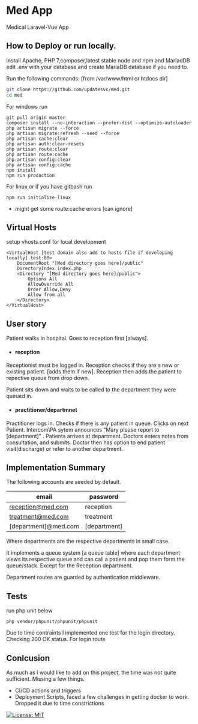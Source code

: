 # Med App
Medical Laravel-Vue App

## How to Deploy or run locally.
Install Apache, PHP 7,composer,latest stable node and npm and MariadDB
edit .env with your database and create MariaDB database if you need to.

Run the following commands: [from /var/www/html or htdocs dir]


```sh
git clone https://github.com/updatesvc/med.git
cd med
```
For windows run
```
git pull origin master
composer install --no-interaction --prefer-dist --optimize-autoloader
php artisan migrate --force
php artisan migrate:refresh --seed --force
php artisan cache:clear
php artisan auth:clear-resets
php artisan route:clear
php artisan route:cache
php artisan config:clear
php artisan config:cache
npm install
npm run production
```

For linux or if you have gitbash run
```
npm run initialize-linux
```
- might get some route:cache errors [can ignore]

## Virtual Hosts
setup vhosts.conf for local development
```
<VirtualHost [test domain also add to hosts file if developing locally].test:80>
    DocumentRoot "[Med directory goes here]/public"
    DirectoryIndex index.php      
    <Directory "[Med directory goes here]/public">
        Options All
        AllowOverride All
        Order Allow,Deny
        Allow from all
    </Directory>
</VirtualHost>
```
## User story
Patient walks in hospital.
Goes to reception first [always].
- #### reception
Receptionist must be logged in.
Reception checks if they are a new or existing patient. [adds them if new].
Reception then adds the patient to repective queue from drop down.

Patient sits down and waits to be called to the department they were queued in.

- ####  practitioner/departmnet
Practitioner logs in.
Checks if there is any patient in queue. 
Clicks on next Patient.
Intercom\PA sytem announces "Mary please report to [department]" .
Patients arrives at department.
Doctors enters notes from consultation, and submits.
Doctor then has option to end patient visit(discharge) or refer to another department.

## Implementation Summary

The following accounts are seeded by default.

| email | password |
| ------ | ------ |
| reception@med.com | reception |
| treatment@med.com | treatment|
| [department]@med.com | [department] |

Where departments are the respective departments in small case.

It implements a queue system [a queue table] where each department views its respective queue and can call a patient and pop them form the queue/stack. Except for the Reception department.

Department routes are guarded by authentication middleware.

## Tests
run php unit below
```
php vendor/phpunit/phpunit/phpunit

```
Due to time contraints I implemented one test for the login directory. Checking 200 OK status. For login route




## Conlcusion
As much as I would like to add on this project, the time was not quite sufficient.
Missing a few things.
- CI/CD actions and triggers
- Deployment Scripts, faced a few challenges in getting docker to work. Dropped it due to time constrictions

[![License: MIT](https://img.shields.io/badge/License-MIT-yellow.svg)](https://opensource.org/licenses/MIT)



